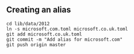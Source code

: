 ## Creating an alias

```
cd lib/data/2012
ln -s microsoft.com.toml microsoft.co.uk.toml
git add microsoft.co.uk.toml
git commit -m "Add alias for microsoft.com"
git push origin master
```